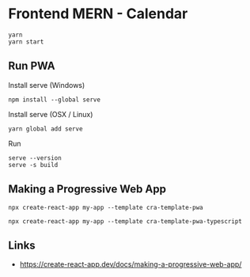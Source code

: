 # Frontend MERN - Calendar

````shell
yarn
yarn start
````

## Run PWA

Install serve (Windows)

````shell
npm install --global serve
````

Install serve (OSX / Linux)

````shell
yarn global add serve
````
Run

````shell
serve --version
serve -s build
````

## Making a Progressive Web App

````shell
npx create-react-app my-app --template cra-template-pwa
````

````shell
npx create-react-app my-app --template cra-template-pwa-typescript
````

## Links

- https://create-react-app.dev/docs/making-a-progressive-web-app/